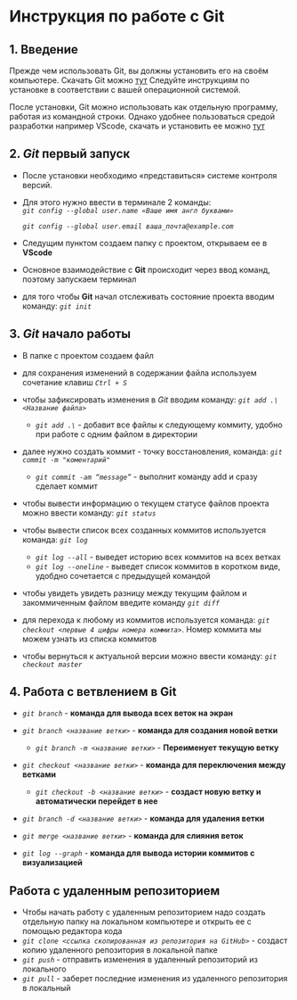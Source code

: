 # Инструкция по работе с Git

## 1. Введение

Прежде чем использовать Git, вы должны установить его на своём компьютере.
Скачать Git можно [тут](https://git-scm.com/book/ru/v2/%D0%92%D0%B2%D0%B5%D0%B4%D0%B5%D0%BD%D0%B8%D0%B5-%D0%A3%D1%81%D1%82%D0%B0%D0%BD%D0%BE%D0%B2%D0%BA%D0%B0-Git) 
Следуйте инструкциям по установке в соответствии с вашей операционной системой.

После установки, Git можно использовать как отдельную программу, работая из командной строки. Однако удобнее пользоваться средой разработки например VScode, скачать и установить ее можно [тут](https://code.visualstudio.com/download)


## 2. *Git* первый запуск

 * После установки необходимо «представиться» системе контроля версий.
  
 * Для этого нужно ввести в терминале 2 команды:  
  *`git config --global user.name «Ваше имя англ буквами»`*
  
    *`git config --global user.email ваша_почта@example.com`*
  

  * Следущим пунктом создаем папку с проектом, открываем ее в **VScode**
  
  * Основное взаимодействие с **Git** происходит через ввод команд, поэтому запускаем терминал

  * для того чтобы **Git** начал отслеживать состояние проекта вводим команду: *`git init`*


## 3. *Git* начало работы

- В папке с проектом создаем файл

- для сохранения изменений в содержании файла используем сочетание клавиш *`Ctrl + S`*

- чтобы зафиксировать изменения в *Git* вводим команду: *`git add .\<Название файла>`*
  * *`git add .\`* - добавит все файлы к следующему коммиту, удобно при работе с одним файлом в директории

- далее нужно создать коммит - точку восстановления, команда: *`git commit -m "коментарий"`*
   * *`git commit -am “message”`* - выполнит команду add и сразу сделает коммит  

- чтобы вывести информацию о текущем статусе файлов проекта можно ввести команду: *`git status`*

- чтобы вывести список всех созданных коммитов используется команда: *`git log`*
   * *`git log --all`* - выведет историю всех коммитов на всех ветках
   * *`git log --oneline`* - выведет список коммитов в коротком виде, удобдно сочетается с предыдущей командой

-  чтобы увидеть увидеть разницу между текущим файлом и закоммиченным файлом введите команду *`git diff`*

- для перехода к любому из коммитов используется команда: *`git checkout <первые 4 цифры номера коммита>`*. Номер коммита мы можем узнать из списка коммитов

- чтобы вернуться к актуальной версии можно ввести команду: *`git checkout master`*

## 4. Работа с ветвлением в Git

 - *`git branch`* - **команда для вывода всех веток на экран**

 - *`git branch <название ветки>`* - **команда для создания новой ветки**
   -  *`git branch -m <название ветки>`* - **Переименует текущую ветку**

 - *`git checkout <название ветки>`* - **команда для переключения между ветками**
   - *`git checkout -b <название ветки>`* - **создаст новую ветку и автоматически перейдет в нее**

 - *`git branch -d <название ветки>`* - **команда для удаления ветки**

 - *`git merge <название ветки>`* - **команда для слияния веток**

 - *`git log --graph`* - **команда для вывода истории коммитов с визуализацией**
 

 ## Работа с удаленным репозиторием
  - Чтобы начать работу с удаленным репозиторием надо создать отдельную папку на локальном компьютере и открыть ее с помощью редактора кода
  - *`git clone <ссылка скопированная из репозитория на GitHub>`* - создаст копию удаленного репозитория в локальной папке
  - *`git push`* - отправить изменения в удаленный репозиторий из локального
  - *`git pull`* - заберет последние изменения из удаленного репозитория в локальный

